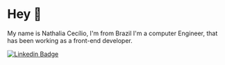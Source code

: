 # Hey 🎃

My name is Nathalia Cecílio, I'm from Brazil
I'm a computer Engineer, that has been working as a front-end developer.

[![Linkedin Badge](https://img.shields.io/badge/-LinkedIn-blue?style=flat-square&logo=Linkedin&logoColor=white&link=https://www.linkedin.com/in/nathalia-siqueira-cecilio-a8043513b/)](https://www.linkedin.com/in/nathalia-siqueira-cecilio-a8043513b/)
